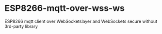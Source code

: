 # ESP8266-mqtt-over-wss-ws
ESP8266 mqtt client over WebSocketslayer and WebSockets secure without 3rd-party library
